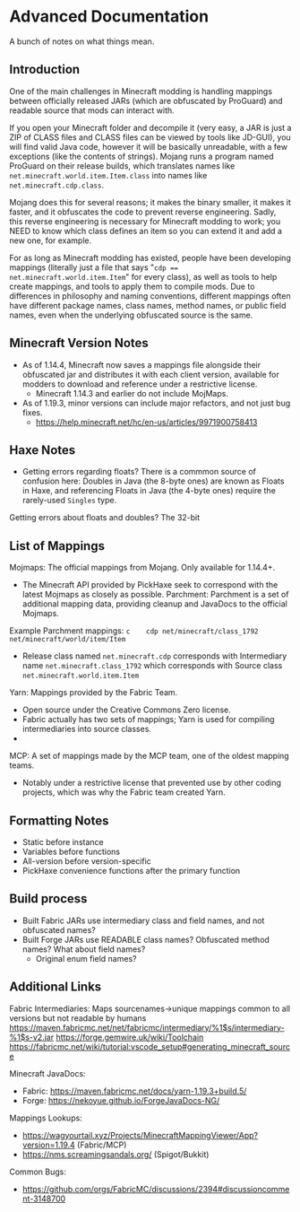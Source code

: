 # Advanced Documentation

A bunch of notes on what things mean. 

## Introduction

One of the main challenges in Minecraft modding is handling mappings between officially released JARs (which are obfuscated by ProGuard) and readable source that mods can interact with.

If you open your Minecraft folder and decompile it (very easy, a JAR is just a ZIP of CLASS files and CLASS files can be viewed by tools like JD-GUI), you will find valid Java code, however it will be basically unreadable, with a few exceptions (like the contents of strings). Mojang runs a program named ProGuard on their release builds, which translates names like `net.minecraft.world.item.Item.class` into names like `net.minecraft.cdp.class`.

Mojang does this for several reasons; it makes the binary smaller, it makes it faster, and it obfuscates the code to prevent reverse engineering. Sadly, this reverse engineering is necessary for Minecraft modding to work; you NEED to know which class defines an item so you can extend it and add a new one, for example. 

For as long as Minecraft modding has existed, people have been developing mappings (literally just a file that says "`cdp == net.minecraft.world.item.Item`" for every class), as well as tools to help create mappings, and tools to apply them to compile mods. Due to differences in philosophy and naming conventions, different mappings often have different package names, class names, method names, or public field names, even when the underlying obfuscated source is the same.

## Minecraft Version Notes

- As of 1.14.4, Minecraft now saves a mappings file alongside their obfuscated jar and distributes it with each client version, available for modders to download and reference under a restrictive license.
  - Minecraft 1.14.3 and earlier do not include MojMaps.
- As of 1.19.3, minor versions can include major refactors, and not just bug fixes.
  - https://help.minecraft.net/hc/en-us/articles/9971900758413

## Haxe Notes

- Getting errors regarding floats? There is a commmon source of confusion here: Doubles in Java (the 8-byte ones) are known as Floats in Haxe, and referencing Floats in Java (the 4-byte ones) require the rarely-used `Singles` type.

Getting errors about floats and doubles? The 32-bit 

## List of Mappings

Mojmaps: The official mappings from Mojang. Only available for 1.14.4+.
  - The Minecraft API provided by PickHaxe seek to correspond with the latest Mojmaps as closely as possible.
Parchment: Parchment is a set of additional mapping data, providing cleanup and JavaDocs to the official Mojmaps.

Example Parchment mappings:
  `c	cdp	net/minecraft/class_1792	net/minecraft/world/item/Item`
  - Release class named `net.minecraft.cdp` corresponds with Intermediary name `net.minecraft.class_1792` which corresponds with Source class `net.minecraft.world.item.Item`

Yarn: Mappings provided by the Fabric Team. 
  - Open source under the Creative Commons Zero license.
  - Fabric actually has two sets of mappings; Yarn is used for compiling intermediaries into source classes.
  - 

MCP: A set of mappings made by the MCP team, one of the oldest mapping teams. 
  - Notably under a restrictive license that prevented use by other coding projects, which was why the Fabric team created Yarn.

## Formatting Notes
- Static before instance
- Variables before functions
- All-version before version-specific
- PickHaxe convenience functions after the primary function

## Build process

- Built Fabric JARs use intermediary class and field names, and not obfuscated names?
- Built Forge JARs use READABLE class names? Obfuscated method names? What about field names?
  - Original enum field names?

## Additional Links

Fabric Intermediaries: Maps sourcenames->unique mappings common to all versions but not readable by humans
https://maven.fabricmc.net/net/fabricmc/intermediary/%1$s/intermediary-%1$s-v2.jar
https://forge.gemwire.uk/wiki/Toolchain
https://fabricmc.net/wiki/tutorial:vscode_setup#generating_minecraft_source

Minecraft JavaDocs:
- Fabric: https://maven.fabricmc.net/docs/yarn-1.19.3+build.5/
- Forge: https://nekoyue.github.io/ForgeJavaDocs-NG/

Mappings Lookups:
- https://wagyourtail.xyz/Projects/MinecraftMappingViewer/App?version=1.19.4 (Fabric/MCP)
- https://nms.screamingsandals.org/ (Spigot/Bukkit)

Common Bugs:
- https://github.com/orgs/FabricMC/discussions/2394#discussioncomment-3148700
